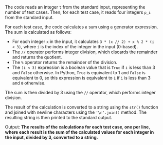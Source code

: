 The code reads an integer `t` from the standard input, representing the number of test cases. Then, for each test case, it reads four integers `p_i` from the standard input.

For each test case, the code calculates a sum using a generator expression. The sum is calculated as follows:

* For each integer `x` in the input, it calculates `3 * (x // 2) + x % 2 * (i < 3)`, where `i` is the index of the integer in the input (0-based).
* The `//` operator performs integer division, which discards the remainder and returns the quotient.
* The `%` operator returns the remainder of the division.
* The `(i < 3)` expression is a boolean value that is `True` if `i` is less than 3 and `False` otherwise. In Python, `True` is equivalent to 1 and `False` is equivalent to 0, so this expression is equivalent to `1` if `i` is less than 3 and `0` otherwise.

The sum is then divided by 3 using the `//` operator, which performs integer division.

The result of the calculation is converted to a string using the `str()` function and joined with newline characters using the `'\n'.join()` method. The resulting string is then printed to the standard output.

Output: **The results of the calculations for each test case, one per line, where each result is the sum of the calculated values for each integer in the input, divided by 3, converted to a string.**